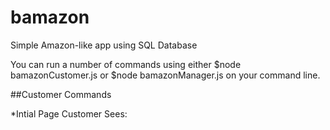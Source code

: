 # bamazon
Simple Amazon-like app using SQL Database

You can run a number of commands using either $node bamazonCustomer.js or $node bamazonManager.js on your command line.

##Customer Commands

*Intial Page Customer Sees:
